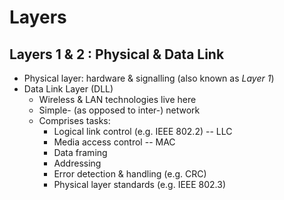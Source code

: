 # Layers
## Layers 1 & 2 : Physical & Data Link
* Physical layer: hardware & signalling (also known as _Layer 1_)
* Data Link Layer (DLL)
  * Wireless & LAN technologies live here
  * Simple- (as opposed to inter-) network
  * Comprises tasks:
    * Logical link control (e.g. IEEE 802.2) --  LLC
    * Media access control -- MAC
    * Data framing
    * Addressing
    * Error detection & handling (e.g. CRC)
    * Physical layer standards (e.g. IEEE 802.3)